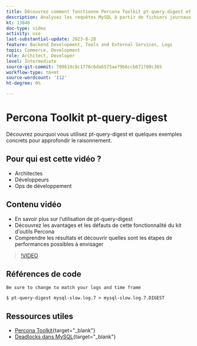 ```yaml
---
title: Découvrez comment fonctionne Percona Toolkit pt-query-digest et pourquoi il est utilisé
description: Analysez les requêtes MySQL à partir de fichiers journaux lents, généraux et binaires. Il peut également analyser les requêtes provenant des données de protocole SHOW PROCESSLIST et MySQL issues de tcpdump.
kt: 13846
doc-type: video
activity: use
last-substantial-update: 2023-8-28
feature: Backend Development, Tools and External Services, Logs
topic: Commerce, Development
role: Architect, Developer
level: Intermediate
source-git-commit: 709619c8c1776c6da6575ae79b6ccb671700c365
workflow-type: tm+mt
source-wordcount: '112'
ht-degree: 0%

---
```


# Percona Toolkit pt-query-digest

Découvrez pourquoi vous utilisez pt-query-digest et quelques exemples concrets pour approfondir le raisonnement.

## Pour qui est cette vidéo ?

- Architectes
- Développeurs
- Ops de développement

## Contenu vidéo

- En savoir plus sur l’utilisation de pt-query-digest
- Découvrez les avantages et les défauts de cette fonctionnalité du kit d&#39;outils Percona
- Comprendre les résultats et découvrir quelles sont les étapes de performances possibles à envisager

>[!VIDEO](https://video.tv.adobe.com/v/3423480?learn=on)

## Références de code

```MYSQL
Be sure to change to match your logs and time frame

$ pt-query-digest mysql-slow.log.7 > mysql-slow.log.7.DIGEST
```

## Ressources utiles

- [Percona Toolkit](https://docs.percona.com/percona-toolkit/pt-query-digest.html){target="_blank"}
- [Deadlocks dans MySQL](https://experienceleague.adobe.com/docs/commerce-knowledge-base/kb/troubleshooting/database/deadlocks-in-mysql.html){target="_blank"}
